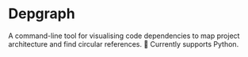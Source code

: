 # Depgraph
A command-line tool for visualising code dependencies to map project architecture and find circular references. 🐍 Currently supports Python.

